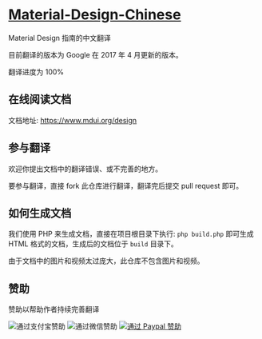 # <a href="https://www.mdui.org/design" target="_blank">Material-Design-Chinese</a>

Material Design 指南的中文翻译

目前翻译的版本为 Google 在 2017 年 4 月更新的版本。

翻译进度为 100%

## 在线阅读文档

文档地址: https://www.mdui.org/design

## 参与翻译

欢迎你提出文档中的翻译错误、或不完善的地方。

要参与翻译，直接 fork 此仓库进行翻译，翻译完后提交 pull request 即可。

## 如何生成文档

我们使用 PHP 来生成文档，直接在项目根目录下执行: `php build.php` 即可生成 HTML 格式的文档，生成后的文档位于 `build` 目录下。

由于文档中的图片和视频太过庞大，此仓库不包含图片和视频。

## 赞助

赞助以帮助作者持续完善翻译

![通过支付宝赞助](https://ww1.sinaimg.cn/large/63f511e3gy1ffhw0jj5n4j206o089dge.jpg)
![通过微信赞助](https://ww1.sinaimg.cn/large/63f511e3gy1ffhw0vkaeaj206o0890ta.jpg)
[![通过 Paypal 赞助](https://ww1.sinaimg.cn/large/63f511e3gy1fff6937xzbj203w00y3yc.jpg)](https://www.paypal.me/zdhxiong/5)
